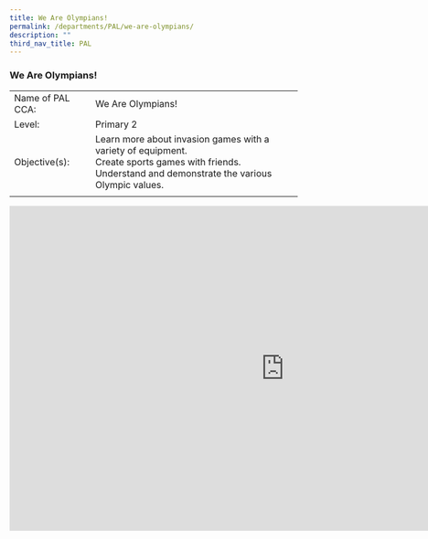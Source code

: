 ```yaml
---
title: We Are Olympians!
permalink: /departments/PAL/we-are-olympians/
description: ""
third_nav_title: PAL
---
```

### We Are Olympians!
 
|  |  |
|---|---|
| Name of PAL CCA: | We Are Olympians! |
| Level: | Primary 2 |
| Objective(s): | Learn more about invasion games with a variety of equipment.<br>Create sports games with friends. <br>Understand and demonstrate the various Olympic values.  |
|  |  |

<iframe allowfullscreen="true" height="569" width="960" frameborder="0" src="https://docs.google.com/presentation/d/e/2PACX-1vSXJhKOJI3EJbQ6C7qjMmHRr1qEqSq9wTGjI3794IgypKYFZU5se6WmiK1_Z7f_upho4B-wEZQbi3-z/embed?start=false&amp;loop=false&amp;delayms=5000"></iframe>